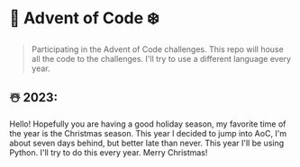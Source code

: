 # 🎄 Advent of Code ❄️
> Participating in the Advent of Code challenges. This repo will house all the
> code to the challenges. I'll try to use a different language every year.
## ☃️ 2023:
Hello! Hopefully you are having a good holiday season, my favorite time of the year
is the Christmas season. This year I decided to jump into AoC, I'm about seven days
behind, but better late than never. This year I'll be using Python. I'll try to do
this every year. Merry Christmas!
